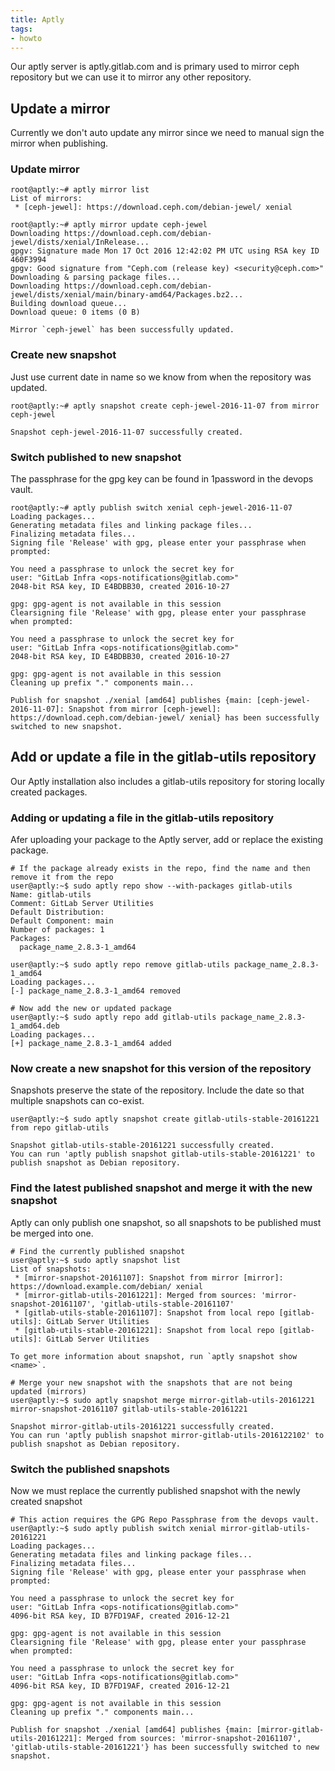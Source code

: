```yaml
---
title: Aptly
tags:
- howto
---
```


Our aptly server is aptly.gitlab.com and is primary used to mirror ceph repository but we can use it to mirror any other repository.

## Update a mirror

Currently we don't auto update any mirror since we need to manual sign the mirror when publishing.

### Update mirror

```
root@aptly:~# aptly mirror list
List of mirrors:
 * [ceph-jewel]: https://download.ceph.com/debian-jewel/ xenial

root@aptly:~# aptly mirror update ceph-jewel
Downloading https://download.ceph.com/debian-jewel/dists/xenial/InRelease...
gpgv: Signature made Mon 17 Oct 2016 12:42:02 PM UTC using RSA key ID 460F3994
gpgv: Good signature from "Ceph.com (release key) <security@ceph.com>"
Downloading & parsing package files...
Downloading https://download.ceph.com/debian-jewel/dists/xenial/main/binary-amd64/Packages.bz2...
Building download queue...
Download queue: 0 items (0 B)

Mirror `ceph-jewel` has been successfully updated.
```

### Create new snapshot

Just use current date in name so we know from when the repository was updated.

```
root@aptly:~# aptly snapshot create ceph-jewel-2016-11-07 from mirror ceph-jewel

Snapshot ceph-jewel-2016-11-07 successfully created.
```

### Switch published to new snapshot

The passphrase for the gpg key can be found in 1password in the devops vault.

```
root@aptly:~# aptly publish switch xenial ceph-jewel-2016-11-07
Loading packages...
Generating metadata files and linking package files...
Finalizing metadata files...
Signing file 'Release' with gpg, please enter your passphrase when prompted:

You need a passphrase to unlock the secret key for
user: "GitLab Infra <ops-notifications@gitlab.com>"
2048-bit RSA key, ID E4BDBB30, created 2016-10-27

gpg: gpg-agent is not available in this session
Clearsigning file 'Release' with gpg, please enter your passphrase when prompted:

You need a passphrase to unlock the secret key for
user: "GitLab Infra <ops-notifications@gitlab.com>"
2048-bit RSA key, ID E4BDBB30, created 2016-10-27

gpg: gpg-agent is not available in this session
Cleaning up prefix "." components main...

Publish for snapshot ./xenial [amd64] publishes {main: [ceph-jewel-2016-11-07]: Snapshot from mirror [ceph-jewel]: https://download.ceph.com/debian-jewel/ xenial} has been successfully switched to new snapshot.
```

## Add or update a file in the gitlab-utils repository

Our Aptly installation also includes a gitlab-utils repository for storing locally created packages.

### Adding or updating a file in the gitlab-utils repository

Afer uploading your package to the Aptly server, add or replace the existing package.

```
# If the package already exists in the repo, find the name and then remove it from the repo
user@aptly:~$ sudo aptly repo show --with-packages gitlab-utils
Name: gitlab-utils
Comment: GitLab Server Utilities
Default Distribution:
Default Component: main
Number of packages: 1
Packages:
  package_name_2.8.3-1_amd64

user@aptly:~$ sudo aptly repo remove gitlab-utils package_name_2.8.3-1_amd64
Loading packages...
[-] package_name_2.8.3-1_amd64 removed

# Now add the new or updated package
user@aptly:~$ sudo aptly repo add gitlab-utils package_name_2.8.3-1_amd64.deb
Loading packages...
[+] package_name_2.8.3-1_amd64 added

```

### Now create a new snapshot for this version of the repository
Snapshots preserve the state of the repository. Include the date so that multiple snapshots can co-exist.

```
user@aptly:~$ sudo aptly snapshot create gitlab-utils-stable-20161221 from repo gitlab-utils

Snapshot gitlab-utils-stable-20161221 successfully created.
You can run 'aptly publish snapshot gitlab-utils-stable-20161221' to publish snapshot as Debian repository.
```

### Find the latest published snapshot and merge it with the new snapshot
Aptly can only publish one snapshot, so all snapshots to be published must be merged into one.

```
# Find the currently published snapshot
user@aptly:~$ sudo aptly snapshot list
List of snapshots:
 * [mirror-snapshot-20161107]: Snapshot from mirror [mirror]: https://download.example.com/debian/ xenial
 * [mirror-gitlab-utils-20161221]: Merged from sources: 'mirror-snapshot-20161107', 'gitlab-utils-stable-20161107'
 * [gitlab-utils-stable-20161107]: Snapshot from local repo [gitlab-utils]: GitLab Server Utilities
 * [gitlab-utils-stable-20161221]: Snapshot from local repo [gitlab-utils]: GitLab Server Utilities

To get more information about snapshot, run `aptly snapshot show <name>`.

# Merge your new snapshot with the snapshots that are not being updated (mirrors)
user@aptly:~$ sudo aptly snapshot merge mirror-gitlab-utils-20161221 mirror-snapshot-20161107 gitlab-utils-stable-20161221

Snapshot mirror-gitlab-utils-20161221 successfully created.
You can run 'aptly publish snapshot mirror-gitlab-utils-2016122102' to publish snapshot as Debian repository.
```

### Switch the published snapshots
Now we must replace the currently published snapshot with the newly created snapshot

```
# This action requires the GPG Repo Passphrase from the devops vault.
user@aptly:~$ sudo aptly publish switch xenial mirror-gitlab-utils-20161221
Loading packages...
Generating metadata files and linking package files...
Finalizing metadata files...
Signing file 'Release' with gpg, please enter your passphrase when prompted:

You need a passphrase to unlock the secret key for
user: "GitLab Infra <ops-notifications@gitlab.com>"
4096-bit RSA key, ID B7FD19AF, created 2016-12-21

gpg: gpg-agent is not available in this session
Clearsigning file 'Release' with gpg, please enter your passphrase when prompted:

You need a passphrase to unlock the secret key for
user: "GitLab Infra <ops-notifications@gitlab.com>"
4096-bit RSA key, ID B7FD19AF, created 2016-12-21

gpg: gpg-agent is not available in this session
Cleaning up prefix "." components main...

Publish for snapshot ./xenial [amd64] publishes {main: [mirror-gitlab-utils-20161221]: Merged from sources: 'mirror-snapshot-20161107', 'gitlab-utils-stable-20161221'} has been successfully switched to new snapshot.

```
